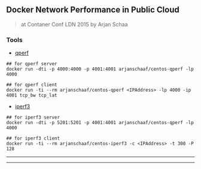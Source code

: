 
## Docker Network Performance in Public Cloud

> at Contaner Conf LDN 2015 by Arjan Schaa

### Tools

* [qperf](https://linux.die.net/man/1/qperf)

```
## for qperf server
docker run -dti -p 4000:4000 -p 4001:4001 arjanschaaf/centos-qperf -lp 4000

## for qperf client
docker run -ti --rm arjanschaaf/centos-qperf <IPAddress> -lp 4000 -ip 4001 tcp_bw tcp_lat
```


* [iperf3](https://github.com/esnet/iperf)

```
## for iperf3 server
docker run -dti -p 5201:5201 -p 4001:4001 arjanschaaf/centos-qperf -lp 4000

## for iperf3 client
docker run -ti --rm arjanschaaf/centos-iperf3 -c <IPAddress> -t 300 -P 128
```

---
---
